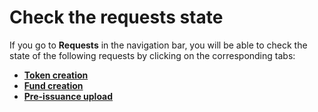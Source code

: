 # Check the requests state

If you go to **Requests** in the navigation bar, you will be able to check the state of the following requests by clicking on the corresponding tabs:

* [**Token creation**](https://cryptofund.software/resources/product-guide/end-users/user-issued-tokens/token-creation/)
* [**Fund creation**](https://cryptofund.software/resources/product-guide/end-users/crowdfunding-campaigns/crowdfunding-campaign-creation/)
* [**Pre-issuance upload**](https://cryptofund.software/resources/product-guide/end-users/user-issued-tokens/pre-issuance-file-upload/)

